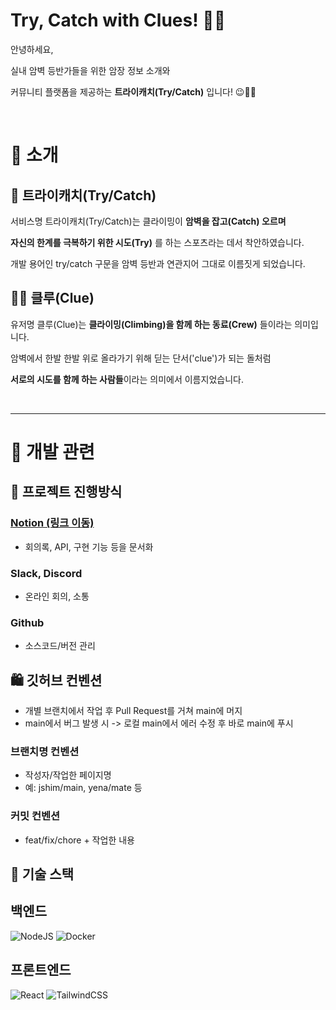 # Try, Catch with Clues! 🧗‍♂️

안녕하세요,

실내 암벽 등반가들을 위한 암장 정보 소개와 

커뮤니티 플랫폼을 제공하는  **트라이캐치(Try/Catch)** 입니다! 😉🏃‍♀️

<br/>

# 🍦 소개
## 🥊 트라이캐치(Try/Catch)
서비스명 트라이캐치(Try/Catch)는 클라이밍이 **암벽을 잡고(Catch) 오르며**

**자신의 한계를 극복하기 위한 시도(Try)** 를 하는 스포츠라는 데서 착안하였습니다. 

개발 용어인 try/catch 구문을 암벽 등반과 연관지어 그대로 이름짓게 되었습니다.

## 👩‍🚒 클루(Clue)
유저명 클루(Clue)는 **클라이밍(Climbing)을 함께 하는 동료(Crew)** 들이라는 의미입니다.

암벽에서 한발 한발 위로 올라가기 위해 딛는 단서('clue')가 되는 돌처럼 

**서로의 시도를 함께 하는 사람들**이라는 의미에서 이름지었습니다.

<br/>

---

# 🚢 개발 관련

## 🎯 프로젝트 진행방식
### [Notion (링크 이동)](https://curvy-tendency-028.notion.site/90ead82254714b15a7f16b034c204b84?v=3997af13ff744670af84cfe94686fa9f)
* 회의록, API, 구현 기능 등을 문서화
### Slack, Discord
* 온라인 회의, 소통
### Github 
* 소스코드/버전 관리



## 🛍 깃허브 컨벤션

* 개별 브랜치에서 작업 후 Pull Request를 거쳐 main에 머지
* main에서 버그 발생 시 -> 로컬 main에서 에러 수정 후 바로 main에 푸시 

### 브랜치명 컨벤션
* 작성자/작업한 페이지명
* 예: jshim/main, yena/mate 등

### 커밋 컨벤션
* feat/fix/chore + 작업한 내용

## 🧶 기술 스택

## 백엔드
![NodeJS](https://img.shields.io/badge/node.js-6DA55F?style=for-the-badge&logo=node.js&logoColor=white)
![Docker](https://img.shields.io/badge/docker-%230db7ed.svg?style=for-the-badge&logo=docker&logoColor=white)

## 프론트엔드
![React](https://img.shields.io/badge/react-%2320232a.svg?style=for-the-badge&logo=react&logoColor=%2361DAFB)
![TailwindCSS](https://img.shields.io/badge/tailwindcss-%2338B2AC.svg?style=for-the-badge&logo=tailwind-css&logoColor=white)


